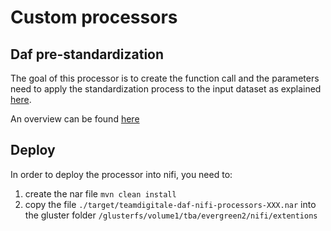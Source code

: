 # Custom processors

## Daf pre-standardization

The goal of this processor is to create the function call and the parameters need to apply
the standardization process to the input dataset as explained [here](https://daf-docs.readthedocs.io/en/latest/datamgmt/dataset_conventions.html#ingestion-pipeline-steps).

An overview can be found [here](./StandardizationFlow.md)


## Deploy

In order to deploy the processor into nifi, you need to:

1. create the nar file `mvn clean install`
2. copy the file `./target/teamdigitale-daf-nifi-processors-XXX.nar` into the gluster folder `/glusterfs/volume1/tba/evergreen2/nifi/extentions`
